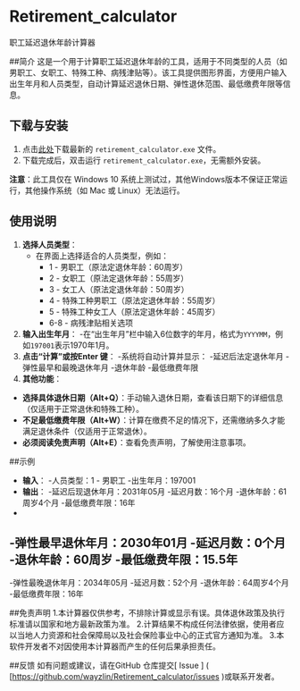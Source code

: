 # Retirement_calculator  
职工延迟退休年龄计算器

##简介
这是一个用于计算职工延迟退休年龄的工具，适用于不同类型的人员（如男职工、女职工、特殊工种、病残津贴等）。该工具提供图形界面，方便用户输入出生年月和人员类型，自动计算延迟退休日期、弹性退休范围、最低缴费年限等信息。

## 下载与安装
1. 点击[此处](https://github.com/wayzlin/Retirement_calculator//releases)下载最新的 `retirement_calculator.exe` 文件。
2. 下载完成后，双击运行 `retirement_calculator.exe`，无需额外安装。

**注意**：此工具仅在 Windows 10 系统上测试过，其他Windows版本不保证正常运行，其他操作系统（如 Mac 或 Linux）无法运行。

## 使用说明
1. **选择人员类型**：
   - 在界面上选择适合的人员类型，例如：
     - 1 - 男职工（原法定退休年龄：60周岁）
     - 2 - 女职工（原法定退休年龄：55周岁）
     - 3 - 女工人（原法定退休年龄：50周岁）
     - 4 - 特殊工种男职工（原法定退休年龄：55周岁）
     - 5 - 特殊工种女工人（原法定退休年龄：45周岁）
     - 6-8 - 病残津贴相关选项
2.  **输入出生年月**：
   -在“出生年月”栏中输入6位数字的年月，格式为` YYYYMM `，例如` 197001 `表示1970年1月。
3.  **点击“计算”或按Enter 键**：
   -系统将自动计算并显示：
     -延迟后法定退休年月
     -弹性最早和最晚退休年月
     -退休年龄
     -最低缴费年限
4.  **其他功能**：
   -  **选择具体退休日期（Alt+Q）**：手动输入退休日期，查看该日期下的详细信息（仅适用于正常退休和特殊工种）。
   -  **不足最低缴费年限（Alt+W）**：计算在缴费不足的情况下，还需缴纳多久才能满足退休条件（仅适用于正常退休）。
   -  **必须阅读免责声明（Alt+E）**：查看免责声明，了解使用注意事项。

##示例
-  **输入**：
  -人员类型：1 - 男职工
  -出生年月：197001
-  **输出**：
  -延迟后现退休年月：2031年05月
  -延迟月数：16个月
  -退休年龄：61周岁4个月
  -最低缴费年限：16年
  - 
  -弹性最早退休年月：2030年01月
  -延迟月数：0个月
  -退休年龄：60周岁
  -最低缴费年限：15.5年
  - 
  -弹性最晚退休年月：2034年05月
  -延迟月数：52个月
  -退休年龄：64周岁4个月
  -最低缴费年限：16年

##免责声明
1.本计算器仅供参考，不排除计算或显示有误。具体退休政策及执行标准请以国家和地方最新政策为准。
2.计算结果不构成任何法律依据，使用者应以当地人力资源和社会保障局以及社会保险事业中心的正式官方通知为准。
3.本软件开发者不对因使用本计算器而产生的任何后果承担责任。

##反馈
如有问题或建议，请在GitHub 仓库提交[ Issue ] ( [https://github.com/wayzlin/Retirement_calculator/issues )或联系开发者。
